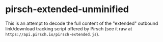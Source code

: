 # pirsch-extended-unminified

This is an attempt to decode the full content of the "extended" outbound link/download tracking script offered by Pirsch (see it raw at `https://api.pirsch.io/pirsch-extended.js`).
